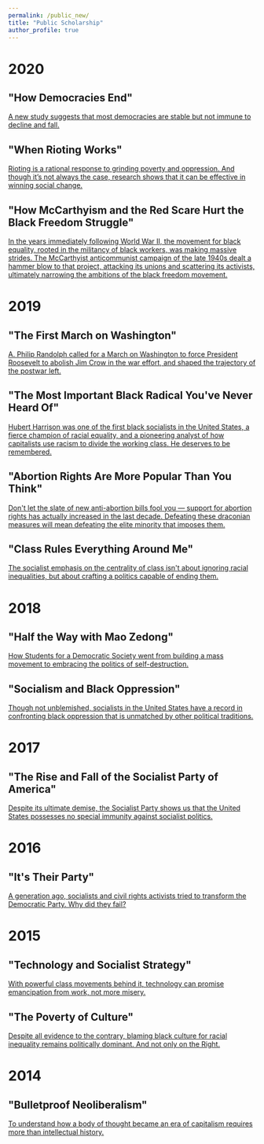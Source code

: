 ```yaml
---
permalink: /public_new/
title: "Public Scholarship"
author_profile: true
---
```


# 2020

## "How Democracies End"

[A new study suggests that most democracies are stable but not immune to decline and fall.](https://commonreader.wustl.edu/c/how-democracies-end/)

## "When Rioting Works"

<!--- ![image](https://github.com/pmheideman/pmheideman.github.io/blob/master/images/rioting.png) --->

[Rioting is a rational response to grinding poverty and oppression. And though it’s not always the case, research shows that it can be effective in winning social change.](https://www.jacobinmag.com/2020/06/rioting-george-floyd-liberals-black-lives-matter)

## "How McCarthyism and the Red Scare Hurt the Black Freedom Struggle"

<!--- ![image](https://github.com/pmheideman/pmheideman.github.io/blob/master/images/mccarthyism.png) --->

[In the years immediately following World War II, the movement for black equality, rooted in the militancy of black workers, was making massive strides. The McCarthyist anticommunist campaign of the late 1940s dealt a hammer blow to that project, attacking its unions and scattering its activists, ultimately narrowing the ambitions of the black freedom movement.](https://www.jacobinmag.com/2020/05/mccarthyism-red-scare-civil-rights-movement)

# 2019

## "The First March on Washington"

[A. Philip Randolph called for a March on Washington to force President Roosevelt to abolish Jim Crow in the war effort, and shaped the trajectory of the postwar left.](https://www.jacobinmag.com/2019/08/the-first-march-on-washington)

## "The Most Important Black Radical You've Never Heard Of"

[Hubert Harrison was one of the first black socialists in the United States, a fierce champion of racial equality, and a pioneering analyst of how capitalists use racism to divide the working class. He deserves to be remembered.](https://www.jacobinmag.com/2019/06/black-radicalism-hubert-harrison-web-dubois-malcolm-x)

## "Abortion Rights Are More Popular Than You Think"

[Don't let the slate of new anti-abortion bills fool you — support for abortion rights has actually increased in the last decade. Defeating these draconian measures will mean defeating the elite minority that imposes them.](https://www.jacobinmag.com/2019/05/abortion-rights-polling-opinion-democracy)

## "Class Rules Everything Around Me"

[The socialist emphasis on the centrality of class isn't about ignoring racial inequalities, but about crafting a politics capable of ending them.](https://www.jacobinmag.com/2019/05/working-class-structure-oppression-capitalist-identity)

# 2018

## "Half the Way with Mao Zedong"

[How Students for a Democratic Society went from building a mass movement to embracing the politics of self-destruction.](https://www.jacobinmag.com/2018/05/half-the-way-with-mao-zedong)

## "Socialism and Black Oppression"

[Though not unblemished, socialists in the United States have a record in confronting black oppression that is unmatched by other political traditions.](https://www.jacobinmag.com/2018/04/socialism-marx-race-class-struggle-color-line)

# 2017

## "The Rise and Fall of the Socialist Party of America"

[Despite its ultimate demise, the Socialist Party shows us that the United States possesses no special immunity against socialist politics.](https://www.jacobinmag.com/2017/02/rise-and-fall-socialist-party-of-america)

# 2016

## "It's Their Party"

[A generation ago, socialists and civil rights activists tried to transform the Democratic Party. Why did they fail?](https://www.jacobinmag.com/2016/02/democratic-party-realignment-civil-rights-mcgovern-meany-rustin-sanders)

# 2015

## "Technology and Socialist Strategy"

[With powerful class movements behind it, technology can promise emancipation from work, not more misery.](https://www.jacobinmag.com/2015/04/braverman-gramsci-marx-technology)

## "The Poverty of Culture"

[Despite all evidence to the contrary, blaming black culture for racial inequality remains politically dominant. And not only on the Right.](https://www.jacobinmag.com/2014/09/the-poverty-of-culture)

# 2014

## "Bulletproof Neoliberalism"

[To understand how a body of thought became an era of capitalism requires more than intellectual history.](https://www.jacobinmag.com/2014/06/bulletproof-neoliberalism)


